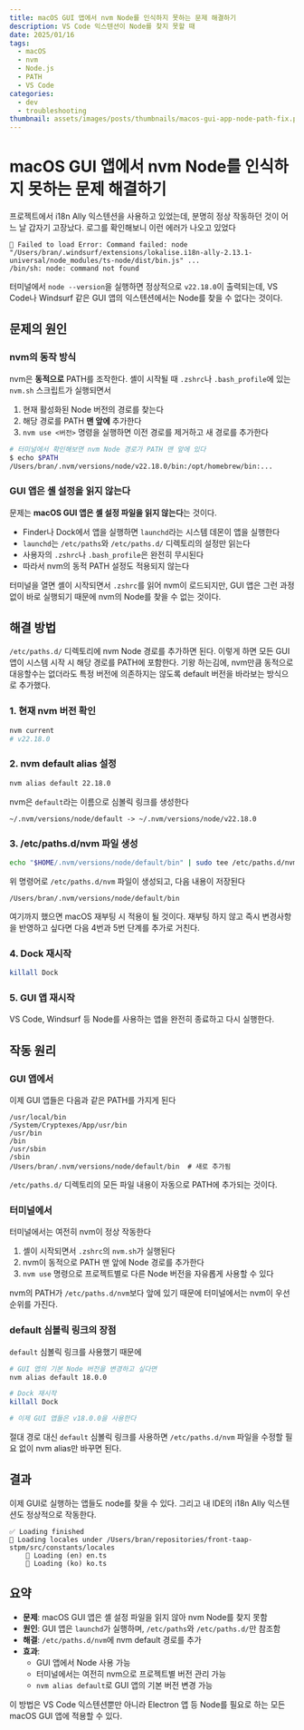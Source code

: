 ```yaml
---
title: macOS GUI 앱에서 nvm Node를 인식하지 못하는 문제 해결하기
description: VS Code 익스텐션이 Node를 찾지 못할 때
date: 2025/01/16
tags:
  - macOS
  - nvm
  - Node.js
  - PATH
  - VS Code
categories:
  - dev
  - troubleshooting
thumbnail: assets/images/posts/thumbnails/macos-gui-app-node-path-fix.png
---
```


# macOS GUI 앱에서 nvm Node를 인식하지 못하는 문제 해결하기

프로젝트에서 i18n Ally 익스텐션을 사용하고 있었는데, 분명히 정상 작동하던 것이 어느 날 갑자기 고장났다. 로그를 확인해보니 이런 에러가 나오고 있었다

```
🐛 Failed to load Error: Command failed: node "/Users/bran/.windsurf/extensions/lokalise.i18n-ally-2.13.1-universal/node_modules/ts-node/dist/bin.js" ...
/bin/sh: node: command not found
```

터미널에서 `node --version`을 실행하면 정상적으로 `v22.18.0`이 출력되는데, VS Code나 Windsurf 같은 GUI 앱의 익스텐션에서는 Node를 찾을 수 없다는 것이다.

## 문제의 원인

### nvm의 동작 방식

nvm은 **동적으로** PATH를 조작한다. 셸이 시작될 때 `.zshrc`나 `.bash_profile`에 있는 `nvm.sh` 스크립트가 실행되면서

1. 현재 활성화된 Node 버전의 경로를 찾는다
2. 해당 경로를 PATH **맨 앞에** 추가한다
3. `nvm use <버전>` 명령을 실행하면 이전 경로를 제거하고 새 경로를 추가한다

```bash
# 터미널에서 확인해보면 nvm Node 경로가 PATH 맨 앞에 있다
$ echo $PATH
/Users/bran/.nvm/versions/node/v22.18.0/bin:/opt/homebrew/bin:...
```

### GUI 앱은 셸 설정을 읽지 않는다

문제는 **macOS GUI 앱은 셸 설정 파일을 읽지 않는다**는 것이다.

- Finder나 Dock에서 앱을 실행하면 `launchd`라는 시스템 데몬이 앱을 실행한다
- `launchd`는 `/etc/paths`와 `/etc/paths.d/` 디렉토리의 설정만 읽는다
- 사용자의 `.zshrc`나 `.bash_profile`은 완전히 무시된다
- 따라서 nvm의 동적 PATH 설정도 적용되지 않는다

터미널을 열면 셸이 시작되면서 `.zshrc`를 읽어 nvm이 로드되지만, GUI 앱은 그런 과정 없이 바로 실행되기 때문에 nvm의 Node를 찾을 수 없는 것이다.

## 해결 방법

`/etc/paths.d/` 디렉토리에 nvm Node 경로를 추가하면 된다. 이렇게 하면 모든 GUI 앱이 시스템 시작 시 해당 경로를 PATH에 포함한다.
기왕 하는김에, nvm만큼 동적으로 대응할수는 없더라도 특정 버전에 의존하지는 않도록 default 버전을 바라보는 방식으로 추가했다.

### 1. 현재 nvm 버전 확인

```bash
nvm current
# v22.18.0
```

### 2. nvm default alias 설정

```bash
nvm alias default 22.18.0
```

nvm은 `default`라는 이름으로 심볼릭 링크를 생성한다
```
~/.nvm/versions/node/default -> ~/.nvm/versions/node/v22.18.0
```

### 3. /etc/paths.d/nvm 파일 생성

```bash
echo "$HOME/.nvm/versions/node/default/bin" | sudo tee /etc/paths.d/nvm
```

위 명령어로 `/etc/paths.d/nvm` 파일이 생성되고, 다음 내용이 저장된다

```
/Users/bran/.nvm/versions/node/default/bin
```

여기까지 했으면 macOS 재부팅 시 적용이 될 것이다. 재부팅 하지 않고 즉시 변경사항을 반영하고 싶다면 다음 4번과 5번 단계를 추가로 거친다.

### 4. Dock 재시작

```bash
killall Dock
```

### 5. GUI 앱 재시작

VS Code, Windsurf 등 Node를 사용하는 앱을 완전히 종료하고 다시 실행한다.

## 작동 원리

### GUI 앱에서

이제 GUI 앱들은 다음과 같은 PATH를 가지게 된다

```
/usr/local/bin
/System/Cryptexes/App/usr/bin
/usr/bin
/bin
/usr/sbin
/sbin
/Users/bran/.nvm/versions/node/default/bin  # 새로 추가됨
```

`/etc/paths.d/` 디렉토리의 모든 파일 내용이 자동으로 PATH에 추가되는 것이다.

### 터미널에서

터미널에서는 여전히 nvm이 정상 작동한다

1. 셸이 시작되면서 `.zshrc`의 `nvm.sh`가 실행된다
2. nvm이 동적으로 PATH 맨 앞에 Node 경로를 추가한다
3. `nvm use` 명령으로 프로젝트별로 다른 Node 버전을 자유롭게 사용할 수 있다

nvm의 PATH가 `/etc/paths.d/nvm`보다 앞에 있기 때문에 터미널에서는 nvm이 우선순위를 가진다.

### default 심볼릭 링크의 장점

`default` 심볼릭 링크를 사용했기 때문에

```bash
# GUI 앱의 기본 Node 버전을 변경하고 싶다면
nvm alias default 18.0.0

# Dock 재시작
killall Dock

# 이제 GUI 앱들은 v18.0.0을 사용한다
```

절대 경로 대신 `default` 심볼릭 링크를 사용하면 `/etc/paths.d/nvm` 파일을 수정할 필요 없이 nvm alias만 바꾸면 된다.

## 결과

이제 GUI로 실행하는 앱들도 node를 찾을 수 있다.
그리고 내 IDE의 i18n Ally 익스텐션도 정상적으로 작동한다.

```
✅ Loading finished
📂 Loading locales under /Users/bran/repositories/front-taap-stpm/src/constants/locales
    📑 Loading (en) en.ts
    📑 Loading (ko) ko.ts
```

## 요약

- **문제**: macOS GUI 앱은 셸 설정 파일을 읽지 않아 nvm Node를 찾지 못함
- **원인**: GUI 앱은 `launchd`가 실행하며, `/etc/paths`와 `/etc/paths.d/`만 참조함
- **해결**: `/etc/paths.d/nvm`에 nvm default 경로를 추가
- **효과**:
  - GUI 앱에서 Node 사용 가능
  - 터미널에서는 여전히 nvm으로 프로젝트별 버전 관리 가능
  - `nvm alias default`로 GUI 앱의 기본 버전 변경 가능

이 방법은 VS Code 익스텐션뿐만 아니라 Electron 앱 등 Node를 필요로 하는 모든 macOS GUI 앱에 적용할 수 있다.

